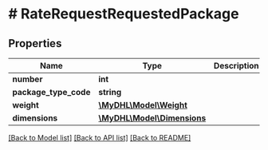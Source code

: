 # # RateRequestRequestedPackage

## Properties

Name | Type | Description | Notes
------------ | ------------- | ------------- | -------------
**number** | **int** |  | 
**package_type_code** | **string** |  | [optional] 
**weight** | [**\MyDHL\Model\Weight**](Weight.md) |  | 
**dimensions** | [**\MyDHL\Model\Dimensions**](Dimensions.md) |  | 

[[Back to Model list]](../../README.md#documentation-for-models) [[Back to API list]](../../README.md#documentation-for-api-endpoints) [[Back to README]](../../README.md)


